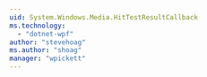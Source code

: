 ```yaml
---
uid: System.Windows.Media.HitTestResultCallback
ms.technology: 
  - "dotnet-wpf"
author: "stevehoag"
ms.author: "shoag"
manager: "wpickett"
---
```

